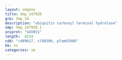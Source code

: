 ```yaml
---
layout: smgene
title: Smp_147920
grp: Smp_14
description: "ubiquitin carboxyl terminal hydrolase"
smp: Smp_147920.1
uniprot: "G4V8V1"
length:  4224
cdd: "cd09617, cl08306, pfam01088"
kk: ns
categories: sm
---
```


